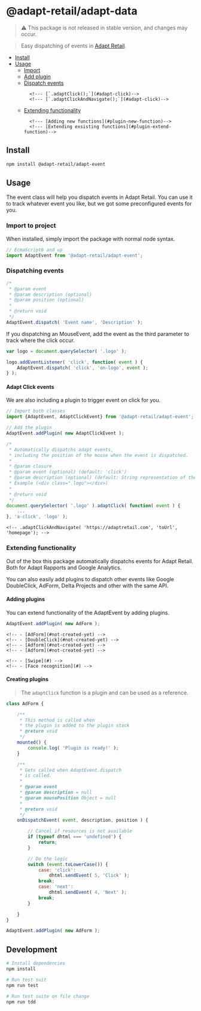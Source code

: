 # @adapt-retail/adapt-data
> ⚠️ This package is not released in stable version, and changes may occur.

> Easy dispatching of events in [Adapt Retail](https://adaptretail.com).

- [Install](#install)
- [Usage](#usage)
    - [Import](#import)
    - [Add plugin](#add-plugin)
    - [Dispatch events](#dispatch-event)
        <!--- [Adapt Click events](#adapt-click-events)-->
            <!--- [`.adaptClick();`](#adapt-click)-->
            <!--- [`.adaptClickAndNavigate();`](#adapt-click)-->
    - [Extending functionality](#plugins)
        <!--- [Adding plugins](#add-plugin)-->
        <!--- [Available plugins](#available-plugins)-->
        <!--- [Creating plugins](#create-plugins)-->
            <!--- [Adding new functions](#plugin-new-function)-->
            <!--- [Extending exsisting functions](#plugin-extend-function)-->
        <!--- [Prevent adding of default plugins](#prevent-default)-->

<a name="install"></a>
## Install

```bash
npm install @adapt-retail/adapt-event
```

<a name="usage"></a>
## Usage

The event class will help you dispatch events in Adapt Retail.
You can use it to track whatever event you like, but we got some preconfigured events for you.

<!-- When working with the production locally we only fake the events to the server and you can see the output of your event in the console. -->
<!-- When pushed to Adapt, we automatically switch out the events to use the production event class. -->

<a name="import"></a>
### Import to project

When installed, simply import the package with normal node syntax.

```js
// EcmaScript6 and up
import AdaptEvent from '@adapt-retail/adapt-event';
```

<a name="dispatch-event"></a>
### Dispatching events

```js
/*
 * @param event
 * @param description (optional)
 * @param position (optional)
 * 
 * @return void
 */
AdaptEvent.dispatch( 'Event name', 'Description' );
```

If you dispatching an MouseEvent, add the event as the third parameter
to track where the click occur.
```js
var logo = document.querySelector( '.logo' );

logo.addEventListener( 'click', function( event ) {
    AdaptEvent.dispatch( 'click', 'on-logo', event );
} );
```

<a name="adapt-click-events"></a>
#### Adapt Click events

We are also including a plugin to trigger event on click for you.

```js
// Import both classes
import {AdaptEvent, AdaptClickEvent} from '@adapt-retail/adapt-event';

// Add the plugin
AdaptEvent.addPlugin( new AdaptClickEvent );

/*
 * Automatically dispatchs adapt events,
 * including the position of the mouse when the event is dispatched.
 *
 * @param closure
 * @param event (optional) (default: 'click')
 * @param description (optional) (default: String representation of the element)
 * Example (<div class=".logo"></div>)
 * 
 * @return void
 */
document.querySelector( '.logo' ).adaptClick( function( event ) {
    ...
}, 'a-click', 'logo' );
```

<!-- <a name="adapt-click-and-navigate"></a> -->
<!-- ##### Function `.adaptClickAndNavigate();` -->
<!-- ```js -->
<!-- /* -->
 <!-- * This function is extending the adaptClick -->
 <!-- * and adds functionality to navigate to url -->
 <!-- * -->
 <!-- * @param url -->
 <!-- * @param description (optional) (default: 'navigate-to-url') -->
 <!-- * @param position (optional) (default: The url provided to navigate to) -->
 <!-- *  -->
 <!-- * @return void -->
 <!-- */ -->
<!-- document.querySelector( '.logo' ) -->
    <!-- .adaptClickAndNavigate( 'https://adaptretail.com', 'toUrl', 'homepage'); -->
<!-- ``` -->

<a name="plugins"></a>
### Extending functionality

Out of the box this package automatically dispatchs events for Adapt Retail.
Both for Adapt Rapports and Google Analytics.

You can also easily add plugins to dispatch other events like Google DoubleClick, AdForm, Delta Projects and other with the same API.

<a name="add-plugin"></a>
#### Adding plugins

You can extend functionality of the AdaptEvent by adding plugins.

```js
AdaptEvent.addPlugin( new AdForm );
```

<!-- <a name="available-plugins"></a> -->
<!-- #### Available plugins -->

<!-- Here is a set of preconfigured plugins to use -->

<!-- - Display networks events -->
    <!-- - [AdForm](#not-created-yet) -->
    <!-- - [DoubleClick](#not-created-yet) -->
    <!-- - [Adform](#not-created-yet) -->
    <!-- - [Adform](#not-created-yet) -->
<!-- - Custom functions -->
    <!-- - [Swipe](#) -->
    <!-- - [Face recognition](#) -->

<a name="create-plugins"></a>
#### Creating plugins

> The `adaptClick` function is a plugin and can be used as a reference.

```js
class AdForm {

    /**
     * This method is called when
     * the plugin is added to the plugin stack
     * @return void
     */
    mounted() {
        console.log( 'Plugin is ready!' );
    }

    /**
     * Gets called when AdaptEvent.dispatch
     * is called.
     * 
     * @param event
     * @param description = null
     * @param mousePosition Object = null
     *
     * @return void
     */
    onDispatchEvent( event, description, position ) {

        // Cancel if resources is not available
        if (typeof dhtml === 'undefined') {
            return;
        }

        // Do the logic
        switch (event.toLowerCase()) {
            case: 'click':
                dhtml.sendEvent( 5, 'Click' );
            break;
            case: 'next':
                dhtml.sendEvent( 4, 'Next' );
            break;
        }

    }
}

AdaptEvent.addPlugin( new AdForm );
```

## Development
```bash
# Install dependencies
npm install

# Run test suit
npm run test

# Run test suite on file change
npm run tdd
```
